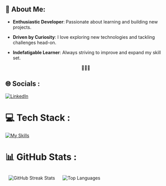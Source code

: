 ## 🚀 About Me:

- **Enthusiastic Developer**: Passionate about learning and building new projects.

- **Driven by Curiosity**: I love exploring new technologies and tackling challenges head-on.

- **Indefatigable Learner**: Always striving to improve and expand my skill set.
<p align="center">🚀🚀🚀</p>


## 🌐 Socials :
[![LinkedIn](https://img.shields.io/badge/LinkedIn-%230077B5.svg?logo=linkedin&logoColor=white)](https://linkedin.com/in/aleksapiperski) 

# 💻 Tech Stack :
[![My Skills](https://skillicons.dev/icons?i=html,css,js,nodejs,express,postgres,jest,postman,git,vscode)](https://skillicons.dev)


# 📊 GitHub Stats :
<p align="left">
  <img src="https://github-readme-streak-stats.herokuapp.com/?user=Piperski13&theme=codeSTACKr&hide_border=false" alt="GitHub Streak Stats" style="padding: 10px;"/>
  <img src="https://github-readme-stats.vercel.app/api/top-langs/?username=Piperski13&theme=codeSTACKr&hide_border=false&include_all_commits=true&count_private=true&layout=compact" alt="Top Languages"   style="padding-left: 10px;"/>
</p>
